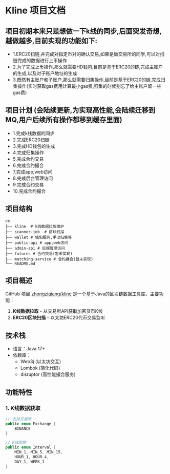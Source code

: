 # Kline 项目文档
## 项目初期本来只是想做一下k线的同步,后面突发奇想,越做越多,目前实现的功能如下:
- 1.ERC20扫链,并完成对指定币对的确认交易,如果是做交易所的同学,可以对扫链完成的数据进行上币操作
- 2.为了完成上币操作,那么就需要HD钱包,目前是基于ERC20的链,完成主账户的生成,以及对子账户地址的生成
- 3.既然有主账户和子账户,那么就需要归集操作,目前是基于ERC20的链,完成归集操作(实时获取gas费用计算最小gas费,归集的时候别忘了给主账户留一些gas费)

## 项目计划 (会陆续更新,为实现高性能,会陆续迁移到MQ,用户后续所有操作都移到缓存里面)
- 1.完成k线数据的同步
- 2.完成ERC20扫链
- 3.完成HD钱包的生成
- 4.完成归集操作
- 5.完成合约交易
- 6.完成合约撮合
- 7.完成app,web访问
- 8.完成后台管理访问
- 9.完成合约交易
- 10.完成合约撮合

## 项目结构
```
ex
├── kline  # k线数据拉取维护
├── scanner-job  # 区块扫描
├── wallet # 钱包服务,手动归集等
├── public-api # app,web访问
├── admin-api # 后端管理访问
├── futures # 合约交易(暂未实现)
├── matching-service # 合约撮合(暂未实现)
└── README.md
```


## 项目概述
GitHub 项目 [zhongziqiang/kline](https://github.com/zhongziqiang/kline) 是一个基于Java的区块链数据工具库，主要功能：

1. **K线数据拉取** - 从交易所API获取加密货币K线
2. **ERC20区块扫描** - 以太坊ERC20代币交易监听

## 技术栈
- 语言：Java 17+
- 依赖库：
    - Web3j (以太坊交互)
    - Lombok (简化代码)
    - disruptor (高性能撮合服务)

## 功能特性

### 1. K线数据获取
```java
// 支持交易所
public enum Exchange {
    BINANCE
}

// K线周期
public enum Interval {
    MIN_1, MIN_5, MIN_15,
    HOUR_1, HOUR_4,
    DAY_1, WEEK_1
}